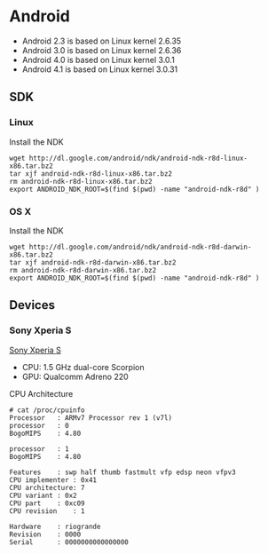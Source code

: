 # Android #

- Android 2.3 is based on Linux kernel 2.6.35
- Android 3.0 is based on Linux kernel 2.6.36
- Android 4.0 is based on Linux kernel 3.0.1
- Android 4.1 is based on Linux kernel 3.0.31

## SDK ##

### Linux ###

Install the NDK

	wget http://dl.google.com/android/ndk/android-ndk-r8d-linux-x86.tar.bz2
	tar xjf android-ndk-r8d-linux-x86.tar.bz2
	rm android-ndk-r8d-linux-x86.tar.bz2
	export ANDROID_NDK_ROOT=$(find $(pwd) -name "android-ndk-r8d" )

### OS X ###

Install the NDK

	wget http://dl.google.com/android/ndk/android-ndk-r8d-darwin-x86.tar.bz2
	tar xjf android-ndk-r8d-darwin-x86.tar.bz2
	rm android-ndk-r8d-darwin-x86.tar.bz2
	export ANDROID_NDK_ROOT=$(find $(pwd) -name "android-ndk-r8d" )

## Devices ##

### Sony Xperia S ###

[Sony Xperia S](http://www.sonymobile.com/global-en/products/phones/xperia-s/)

- CPU: 1.5 GHz dual-core Scorpion
- GPU: Qualcomm Adreno 220

CPU Architecture

	# cat /proc/cpuinfo
	Processor	: ARMv7 Processor rev 1 (v7l)
	processor	: 0
	BogoMIPS	: 4.80

	processor	: 1
	BogoMIPS	: 4.80

	Features	: swp half thumb fastmult vfp edsp neon vfpv3
	CPU implementer	: 0x41
	CPU architecture: 7
	CPU variant	: 0x2
	CPU part	: 0xc09
	CPU revision	: 1

	Hardware	: riogrande
	Revision	: 0000
	Serial		: 0000000000000000
